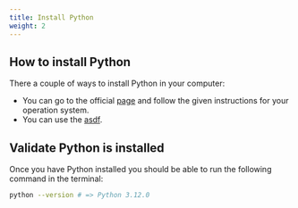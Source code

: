 ```yaml
---
title: Install Python
weight: 2
---
```


## How to install Python

There a couple of ways to install Python in your computer:

* You can go to the official [page](https://www.python.org/downloads/)
and follow the given instructions for your operation system.
* You can use the [asdf](https://asdf-vm.com).

## Validate Python is installed

Once you have Python installed you should be able to run the following command
in the terminal:

```sh
python --version # => Python 3.12.0
```
